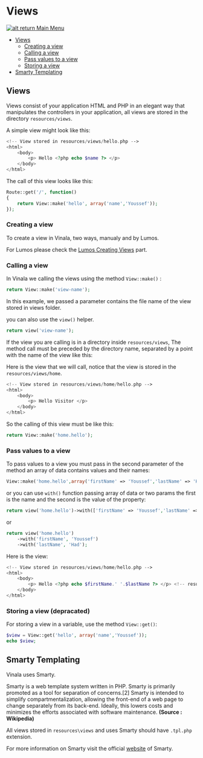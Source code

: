 # Views

[![alt return](https://gitlab.com/lighty/Art/raw/master/Resources/signs.png) Main Menu](https://github.com/vinala/docs/tree/3.3/#index)

- [Views](#views)
	- [Creating a view](#calling-a-view)
	- [Calling a view](#calling-a-view)
	- [Pass values to a view](#pass-values-to-a-view)
	- [Storing a view](#storing-a-view)
- [Smarty Templating](#smarty-templating)

## Views

Views consist of your application HTML and PHP in an elegant way that manipulates the controllers in your application, all views are stored in the directory `resources/views`.

A simple view might look like this:

```php
<!-- View stored in resources/views/hello.php -->
<html>
	<body>
		<p> Hello <?php echo $name ?> </p>
	</body>
</html>
```

The call of this view looks like this:

```php
Route::get('/', function()
{
	return View::make('hello', array('name','Youssef'));
});
```

### Creating a view

To create a view in Vinala, two ways, manualy and by Lumos.

For Lumos please check the [Lumos Creating Views](https://github.com/vinala/docs/blob/3.3/src/lumos.md#creating-views) part.

### Calling a view

In Vinala we calling the views using the method `View::make()` :

```php
return View::make('view-name');
```

In this example, we passed a parameter contains the file name of the view stored in views folder.

you can also use the `view()` helper.

```php
return view('view-name');
```

If the view you are calling is in a directory inside `resources/views`, The method call must be preceded by the directory name, separated by a point with the name of the view like this:

Here is the view that we will call, notice that the view is stored in the `resources/views/home`.

```php
<!-- View stored in resources/views/home/hello.php -->
<html>
	<body>
		<p> Hello Visitor </p>
	</body>
</html>
```

So the calling of this view must be like this:

```php
return View::make('home.hello');
```

### Pass values to a view

To pass values to a view you must pass in the second parameter of the method an array of data contains values and their names:

```php
View::make('home.hello',array('firstName' => 'Youssef','lastName' => 'Had'));
```

or you can use `with()` function passing array of data or two params the first is the name and the second is the value of the property:

```php
return view('home.hello')->with(['firstName' => 'Youssef','lastName' => 'Had']);
```
or 
```php
return view('home.hello')
	->with('firstName', 'Youssef')
	->with('lastName', 'Had');
```

Here is the view:

```php
<!-- View stored in resources/views/home/hello.php -->
<html>
	<body>
		<p> Hello <?php echo $firstName.' '.$lastName ?> </p> <!-- result : Hello Youssef Had -->
	</body>
</html>
```

### Storing a view (depracated)

For storing a view in a variable, use the method `View::get()`:

```php
$view = View::get('hello', array('name','Youssef'));
echo $view;
```

## Smarty Templating

Vinala uses Smarty.

Smarty is a web template system written in PHP. Smarty is primarily promoted as a tool for separation of concerns.[2] Smarty is intended to simplify compartmentalization, allowing the front-end of a web page to change separately from its back-end. Ideally, this lowers costs and minimizes the efforts associated with software maintenance. **(Source : Wikipedia)**

All views stored in `resources\views` and uses Smarty should have `.tpl.php` extension.

For more information on Smarty visit the official [website](http://www.smarty.net/) of Smarty.
